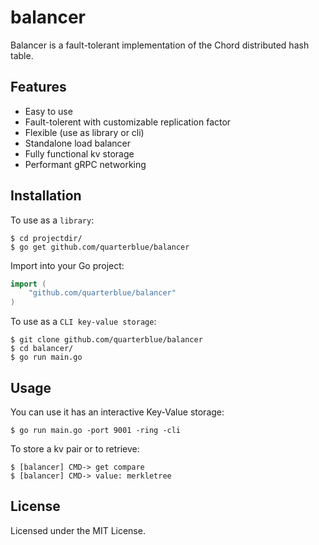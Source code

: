 # balancer

Balancer is a fault-tolerant implementation of the Chord distributed hash table. 

## Features

- Easy to use
- Fault-tolerent with customizable replication factor
- Flexible (use as library or cli)
- Standalone load balancer
- Fully functional kv storage
- Performant gRPC networking

## Installation

To use as a `library`:

```shell
$ cd projectdir/
$ go get github.com/quarterblue/balancer
```

Import into your Go project:

```go
import (
  	"github.com/quarterblue/balancer"
)
```

To use as a `CLI key-value storage`:

```shell
$ git clone github.com/quarterblue/balancer
$ cd balancer/
$ go run main.go
```

## Usage

You can use it has an interactive Key-Value storage:

```shell
$ go run main.go -port 9001 -ring -cli
```
To store a kv pair or to retrieve: 

```shell
$ [balancer] CMD-> get compare
$ [balancer] CMD-> value: merkletree
```

## License

Licensed under the MIT License.
